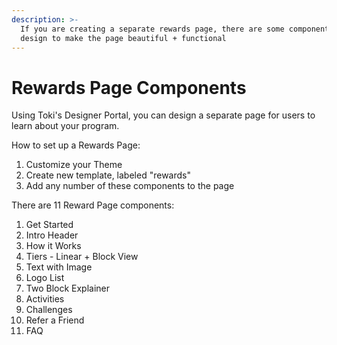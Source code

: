 ```yaml
---
description: >-
  If you are creating a separate rewards page, there are some components you can
  design to make the page beautiful + functional
---
```


# Rewards Page Components

Using Toki's Designer Portal, you can design a separate page for users to learn about your program.&#x20;

How to set up a Rewards Page:

1. Customize your Theme
2. Create new template, labeled "rewards"
3. Add any number of these components to the page

There are 11 Reward Page components:

1. Get Started
2. Intro Header
3. How it Works
4. Tiers - Linear + Block View
5. Text with Image
6. Logo List
7. Two Block Explainer
8. Activities
9. Challenges
10. Refer a Friend
11. FAQ


